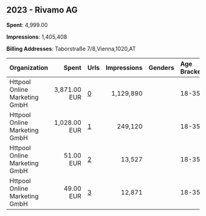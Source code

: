 ## 2023 - Rivamo AG 
**Spent**: 4,999.00

**Impressions**: 1,405,408

**Billing Addresses**: Taborstraße 7/8,Vienna,1020,AT

|Organization|Spent|Urls|Impressions|Genders|Age Brackets|Country Codes|
|:---|---:|:---|---:|:---|:---|:---|
|Httpool Online Marketing GmbH|3,871.00 EUR|[0](https://www.snap.com/political-ads/asset/e52233c5299d4784733ea1b7922a95db29d8aff0c086892ba4af08d5ce0960c7?mediaType=mp4)|1,129,890||18-35|germany|
|Httpool Online Marketing GmbH|1,028.00 EUR|[1](https://www.snap.com/political-ads/asset/72086f802f9efe619036f8878c69ac8b00ba66336a3ae8e5feda0397d0fabb9b?mediaType=mp4)|249,120||18-35|germany|
|Httpool Online Marketing GmbH|51.00 EUR|[2](https://www.snap.com/political-ads/asset/b755be4f10c8549148a8ae2f7e9290725bd7535fceb84faf9f569e1630229c48?mediaType=mp4)|13,527||18-35|germany|
|Httpool Online Marketing GmbH|49.00 EUR|[3](https://www.snap.com/political-ads/asset/7d635f2b50bf6d7e8870ec948c48e8c68060a8a3ffbe8f9161812796356be178?mediaType=mp4)|12,871||18-35|germany|
